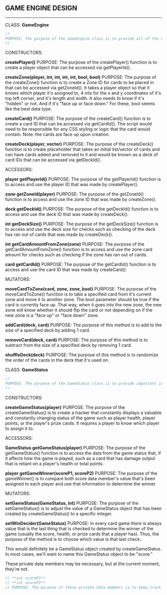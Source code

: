 ## GAME ENGINE DESIGN
----------------------

CLASS: **GameEngine**

```c++
/*
PURPOSE: The purpose of the GameEngine class is to provide all of the necessary methods that a card game script can reuse to run and play the card game. It contains the following constructors, accessors, mutators, and comparison methods.
*/
```

CONSTRUCTORS:

**createPlayer()**
PURPOSE: The purpose of the createPlayer() function is to create a player object that can be accessed via getPlayerId().

**createZone(player, int, int, int, int, bool, bool)**
PURPOSE: The purpose of the createZone() function is to create a Zone ID for cards to be placed in that can be accessed via getZoneId(). It takes a player object so that it knows which player it's assigned to, 4 ints for the x and y coordinates of it's top left corner, and it's length and width. It also needs to know if it's "hidden" or not. And if it's "face up or face down." For these, bool seems like the best data type.

**createCard()**
PURPOSE: The purpose of the createCard() function is to create a card ID that can be accessed via getCardId(). The script would need to be responsible for any CSS styling or logic that the card would contain. Note: the cards are face up upon creation.

**createDeck(player, vector<card>)**
PURPOSE: The purpose of the createDeck() function is to create placeholder that takes an initial list/vector of cards and can have cards added and removed to it and would be known as a deck of card IDs that can be accessed via getDeckId().


ACCESSORS:

**player getPlayerId()**
PURPOSE: The purpose of the getPlayerId() function is to access and use the player ID that was made by createPlayer().

**zone getZoneId(player)**
PURPOSE: The purpose of the getZoneId() function is to access and use the zone ID that was made by createZone().

**deck getDeckId()**
PURPOSE: The purpose of the getDeckId() function is to access and use the deck ID that was made by createDeck().

**int getDeckSize()**
PURPOSE: The purpose of the getDeckSize() function is to access and use the deck size for checks such as checking of the deck has ran out of cards that was made by createDeck().

**int getCardAmountFromZone(zone)**
PURPOSE: The purpose of the getCardAmountFromZone() function is to access and use the zone card amount for checks such as checking if the zone has ran out of cards.

**card getCardId()**
PURPOSE: The purpose of the getCardId() function is to access and use the card ID that was made by createCard().


MUTATORS:

**moveCardToZone(card, zone, zone, bool)**
PURPOSE: The purpose of the moveCardToZone() function is to take a specified card from it's current zone and move it to another zone. The bool parameter should be true if the card is currently face up. That way, when it goes into the new zone, the new zone will know whether it should flip the card or not depending on if the new zone is a "face up" or "face down" zone.

**addCard(deck, card)**
PURPOSE: The purpose of this method is to add to the size of a specified deck by adding 1 card.

**removeCard(deck, card)**
PURPOSE: The purpose of this method is to subtract from the size of a specified deck by removing 1 card.

**shuffleDeck(deck)**
PURPOSE: The purpose of this method is to randomize the order of the cards in the deck that it's used on.


CLASS: **GameStatus**

```c++
/*
PURPOSE: The purpose of the GameStatus class is to provide important information that's usually changing throughout the game to the players by displaying it as text
*/
```

CONSTRUCTORS:

**createGameStatus(player)**
PURPOSE: The purpose of the createGameStatus() is to create a tracker that constantly displays a valuable and constantly changing status of the game such as player health, player points, or the player's prize cards. It requires a player to know which player to assign it to.


ACCESSORS:

**GameStatus getGameStatus(player)**
PURPOSE: The purpose of the getGameStatus() function is to access the data from the game status that, if it affects how the game is played, such as a card that has damage output that is reliant on a player's health or total points.

**player getGameWinner(scoreP1, scoreP2)**
PURPOSE: The purpose of the gameWinner() is to compare both score data member's value that's been assigned to each player and use that information to determine the winner.


MUTATORS:

**setGameStatus(GameStatus, int)**
PURPOSE: The purpose of the setGameStatus() is to adjust the value of a GameStatus object that has been created by createGameStatus() to a specific integer.

**setWinDecider(GameStatus)**
PURPOSE: In every card game there is always value that is the last thing that is checked to determine the winner of the game (usually the score, health, or prize cards that a player has). Thus, the purpose of the method is to choose which value is that last check.

This would definitely be a GameStatus object created by createGameStatus. In most cases, we'll want to name this GameStatus object to be "score."


These private data members may be necessary, but at the current moment, they're not.
```c++
// **int scoreP1**
// **int scoreP2**
// PURPOSE: The purpose of these private data members is to keep track of a specific integer value that determines the winner of the game, usually only once the game is over. One variable for each player. In the case of War, it would be the output of getCardAmountFromZone(). Specifically, when it's used on the wonCards zone of each player.
```
